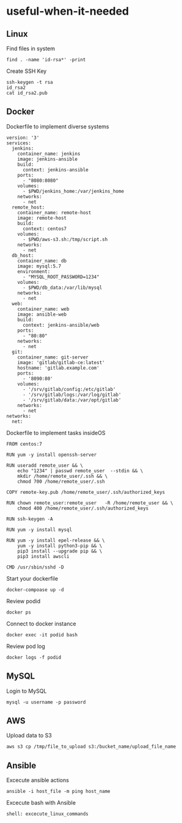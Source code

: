 # useful-when-it-needed
## Linux

Find files in system
```
find . -name 'id-rsa*' -print
```
Create SSH Key
```
ssh-keygen -t rsa
id_rsa2
cat id_rsa2.pub
```
## Docker
Dockerfile to implement diverse systems
```
version: '3'
services:
  jenkins:
    container_name: jenkins
    image: jenkins-ansible
    build:
      context: jenkins-ansible     
    ports:
      - "8080:8080"
    volumes:
      - $PWD/jenkins_home:/var/jenkins_home
    networks:
      - net
  remote_host:
    container_name: remote-host
    image: remote-host
    build:
      context: centos7
    volumes:
      - $PWD/aws-s3.sh:/tmp/script.sh
    networks:
      - net
  db_host:
    container_name: db
    image: mysql:5.7
    environment:
      - "MYSQL_ROOT_PASSWORD=1234"
    volumes:
      - $PWD/db_data:/var/lib/mysql
    networks:
      - net
  web:
    container_name: web
    image: ansible-web
    build:
      context: jenkins-ansible/web
    ports:
      - "80:80"
    networks:
      - net
  git:
    container_name: git-server
    image: 'gitlab/gitlab-ce:latest'
    hostname: 'gitlab.example.com'
    ports:
      - '8090:80'
    volumes:
      - '/srv/gitlab/config:/etc/gitlab'
      - '/srv/gitlab/logs:/var/log/gitlab'
      - '/srv/gitlab/data:/var/opt/gitlab'
    networks:
      - net
networks:
  net:
```
Dockerfile to implement tasks insideOS
```
FROM centos:7

RUN yum -y install openssh-server

RUN useradd remote_user && \
    echo "1234" | passwd remote_user  --stdin && \
    mkdir /home/remote_user/.ssh && \
    chmod 700 /home/remote_user/.ssh

COPY remote-key.pub /home/remote_user/.ssh/authorized_keys

RUN chown remote_user:remote_user   -R /home/remote_user && \
    chmod 400 /home/remote_user/.ssh/authorized_keys

RUN ssh-keygen -A

RUN yum -y install mysql

RUN yum -y install epel-release && \
    yum -y install python3-pip && \
    pip3 install --upgrade pip && \
    pip3 install awscli

CMD /usr/sbin/sshd -D
```
Start your dockerfile
```
docker-compoase up -d
```
Review podid
```
docker ps
```
Connect to docker instance
```
docker exec -it podid bash
```
Review pod log 
```
docker logs -f podid
```
## MySQL

Login to MySQL
```
mysql -u username -p password
```
## AWS
Upload data to S3
```
aws s3 cp /tmp/file_to_upload s3:/bucket_name/upload_file_name
```
## Ansible
Excecute ansible actions
```
ansible -i host_file -m ping host_name
```
Excecute bash with Ansible
```
shell: excecute_linux_commands
```
